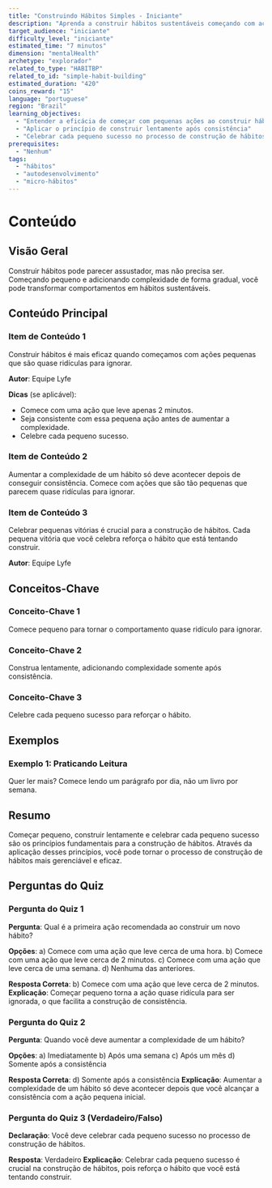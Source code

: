 ```yaml
---
title: "Construindo Hábitos Simples - Iniciante"
description: "Aprenda a construir hábitos sustentáveis começando com ações pequenas e simples."
target_audience: "iniciante"
difficulty_level: "iniciante"
estimated_time: "7 minutos"
dimension: "mentalHealth"
archetype: "explorador"
related_to_type: "HABITBP"
related_to_id: "simple-habit-building"
estimated_duration: "420"
coins_reward: "15"
language: "portuguese"
region: "Brazil"
learning_objectives:
  - "Entender a eficácia de começar com pequenas ações ao construir hábitos"
  - "Aplicar o princípio de construir lentamente após consistência"
  - "Celebrar cada pequeno sucesso no processo de construção de hábitos"
prerequisites:
  - "Nenhum"
tags:
  - "hábitos"
  - "autodesenvolvimento"
  - "micro-hábitos"
---
```


# Conteúdo

## Visão Geral
Construir hábitos pode parecer assustador, mas não precisa ser. Começando pequeno e adicionando complexidade de forma gradual, você pode transformar comportamentos em hábitos sustentáveis.

## Conteúdo Principal

### Item de Conteúdo 1
Construir hábitos é mais eficaz quando começamos com ações pequenas que são quase ridículas para ignorar. 

**Autor**: Equipe Lyfe

**Dicas** (se aplicável):
- Comece com uma ação que leve apenas 2 minutos.
- Seja consistente com essa pequena ação antes de aumentar a complexidade.
- Celebre cada pequeno sucesso.

### Item de Conteúdo 2  
Aumentar a complexidade de um hábito só deve acontecer depois de conseguir consistência. Comece com ações que são tão pequenas que parecem quase ridículas para ignorar.

### Item de Conteúdo 3
Celebrar pequenas vitórias é crucial para a construção de hábitos. Cada pequena vitória que você celebra reforça o hábito que está tentando construir.

**Autor**: Equipe Lyfe

## Conceitos-Chave

### Conceito-Chave 1
Comece pequeno para tornar o comportamento quase ridículo para ignorar.

### Conceito-Chave 2
Construa lentamente, adicionando complexidade somente após consistência.

### Conceito-Chave 3
Celebre cada pequeno sucesso para reforçar o hábito.

## Exemplos

### Exemplo 1: Praticando Leitura
Quer ler mais? Comece lendo um parágrafo por dia, não um livro por semana.

## Resumo

Começar pequeno, construir lentamente e celebrar cada pequeno sucesso são os princípios fundamentais para a construção de hábitos. Através da aplicação desses princípios, você pode tornar o processo de construção de hábitos mais gerenciável e eficaz.

## Perguntas do Quiz

### Pergunta do Quiz 1
**Pergunta**: Qual é a primeira ação recomendada ao construir um novo hábito?

**Opções**:
a) Comece com uma ação que leve cerca de uma hora.
b) Comece com uma ação que leve cerca de 2 minutos.
c) Comece com uma ação que leve cerca de uma semana.
d) Nenhuma das anteriores.

**Resposta Correta**: b) Comece com uma ação que leve cerca de 2 minutos.
**Explicação**: Começar pequeno torna a ação quase ridícula para ser ignorada, o que facilita a construção de consistência.

### Pergunta do Quiz 2
**Pergunta**: Quando você deve aumentar a complexidade de um hábito?

**Opções**:
a) Imediatamente
b) Após uma semana
c) Após um mês
d) Somente após a consistência

**Resposta Correta**: d) Somente após a consistência
**Explicação**: Aumentar a complexidade de um hábito só deve acontecer depois que você alcançar a consistência com a ação pequena inicial.

### Pergunta do Quiz 3 (Verdadeiro/Falso)
**Declaração**: Você deve celebrar cada pequeno sucesso no processo de construção de hábitos.

**Resposta**: Verdadeiro
**Explicação**: Celebrar cada pequeno sucesso é crucial na construção de hábitos, pois reforça o hábito que você está tentando construir.